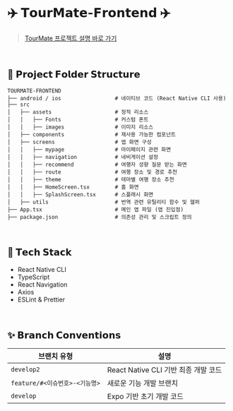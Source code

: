 # ✈️ 𝗧𝗼𝘂𝗿𝗠𝗮𝘁𝗲-𝗙𝗿𝗼𝗻𝘁𝗲𝗻𝗱 ✈️

> [TourMate 프로젝트 설명 바로 가기](https://github.com/korea-tour-mate-app)

</br>

## 📂 𝗣𝗿𝗼𝗷𝗲𝗰𝘁 𝗙𝗼𝗹𝗱𝗲𝗿 𝗦𝘁𝗿𝘂𝗰𝘁𝘂𝗿𝗲
```plaintext
TOURMATE-FRONTEND
├── android / ios                 # 네이티브 코드 (React Native CLI 사용)
├── src                           
│   ├── assets                    # 정적 리소스 
│   │   ├── Fonts                 # 커스텀 폰트
│   │   ├── images                # 이미지 리소스
│   ├── components                # 재사용 가능한 컴포넌트
│   ├── screens                   # 앱 화면 구성
│   │   ├── mypage                # 마이페이지 관련 화면
│   │   ├── navigation            # 네비게이션 설정
│   │   ├── recommend             # 여행자 성향 질문 받는 화면
│   │   ├── route                 # 여행 장소 및 경로 추천
│   │   ├── theme                 # 테마별 여행 장소 추천
│   │   ├── HomeScreen.tsx        # 홈 화면
│   │   ├── SplashScreen.tsx      # 스플래시 화면
│   ├── utils                     # 번역 관련 유틸리티 함수 및 헬퍼
├── App.tsx                       # 메인 앱 파일 (앱 진입점)
├── package.json                  # 의존성 관리 및 스크립트 정의
```

</br>

## 🔧 𝗧𝗲𝗰𝗵 𝗦𝘁𝗮𝗰𝗸
- React Native CLI
- TypeScript
- React Navigation
- Axios
- ESLint & Prettier 

</br>

## ✨ 𝗕𝗿𝗮𝗻𝗰𝗵 𝗖𝗼𝗻𝘃𝗲𝗻𝘁𝗶𝗼𝗻𝘀

| **브랜치 유형**                 | **설명**                                      |
|-------------------------------|----------------------------------------------|
| `develop2`                   | React Native CLI 기반 최종 개발 코드          |
| `feature/#<이슈번호>-<기능명>` | 새로운 기능 개발 브랜치                      |
| `develop`                    | Expo 기반 초기 개발 코드                      |

</br>
